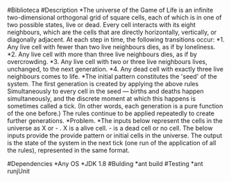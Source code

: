 #Biblioteca
#Description
    *The universe of the Game of Life is an infinite two-dimensional orthogonal grid of square cells, each of which is in one of two possible states, live or dead. Every cell interacts with its eight neighbours, which are the cells that are directly horizontally, vertically, or diagonally adjacent. At each step in time, the following transitions occur:
          *1.     Any live cell with fewer than two live neighbours dies, as if by loneliness.
          *2.     Any live cell with more than three live neighbours dies, as if by overcrowding.
          *3.     Any live cell with two or three live neighbours lives, unchanged, to the next generation.
          *4.     Any dead cell with exactly three live neighbours comes to life.
          *The initial pattern constitutes the 'seed' of the system. The first generation is created by applying the above rules Simultaneously to every cell in the seed — births and deaths happen simultaneously, and the discrete moment at which this happens is sometimes called a tick. (In other words, each generation is a pure function of the one before.) The rules continue to be applied repeatedly to create further generations.
          *Problem.
          *The inputs below represent the cells in the universe as X or - . X is a alive cell. - is a dead cell or no cell. The below inputs provide the provide pattern or initial cells in the universe. The output is the state of the system in the next tick (one run of the application of all the rules), represented in the same format.

#Dependencies
    *Any OS
    *JDK 1.8
#Bulding
    *ant build
#Testing
    *ant runjUnit
